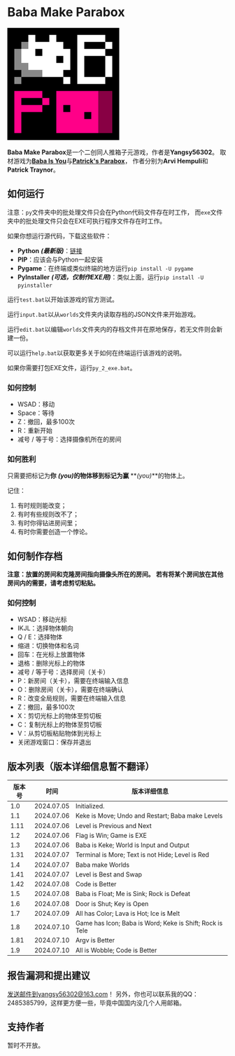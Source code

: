 # Baba Make Parabox

![游戏图标](BabaMakeParabox.png)

**Baba Make Parabox**是一个二创同人推箱子元游戏，作者是**Yangsy56302**。
取材游戏为[**Baba Is You**](https://hempuli.com/baba/)与[**Patrick's Parabox**](https://www.patricksparabox.com/)，
作者分别为**Arvi Hempuli**和**Patrick Traynor**。

## 如何运行

注意：`py`文件夹中的批处理文件只会在Python代码文件存在时工作，
而`exe`文件夹中的批处理文件只会在EXE可执行程序文件存在时工作。

如果你想运行源代码，下载这些软件：
- **Python** **_(最新版)_**：[链接](https://www.python.org/downloads/)
- **PIP**：应该会与Python一起安装
- **Pygame**：在终端或类似终端的地方运行`pip install -U pygame`
- **PyInstaller** **_(可选，仅制作EXE用)_**：类似上面，运行`pip install -U pyinstaller`

运行`test.bat`以开始该游戏的官方测试。

运行`input.bat`以从`worlds`文件夹内读取存档的JSON文件来开始游戏。

运行`edit.bat`以编辑`worlds`文件夹内的存档文件并在原地保存，若无文件则会新建一份。

可以运行`help.bat`以获取更多关于如何在终端运行该游戏的说明。

如果你需要打包EXE文件，运行`py_2_exe.bat`。

### 如何控制

- WSAD：移动
- Space：等待
- Z：撤回，最多100次
- R：重新开始
- 减号 / 等于号：选择摄像机所在的房间

### 如何胜利

只需要把标记为**你** **_(you)_**的物体移到标记为**赢** **_(you)_**的物体上。

记住：

1. 有时规则能改变；
2. 有时有些规则改不了；
3. 有时你得钻进房间里；
4. 有时你需要创造一个悖论。

## 如何制作存档

**注意：放置的房间和克隆房间指向摄像头所在的房间。**
**若有将某个房间放在其他房间内的需要，请考虑剪切粘贴。**

### 如何控制

- WSAD：移动光标
- IKJL：选择物体朝向
- Q / E：选择物体
- 缩进：切换物体和名词
- 回车：在光标上放置物体
- 退格：删除光标上的物体
- 减号 / 等于号：选择房间（关卡）
- P：新房间（关卡），需要在终端输入信息
- O：删除房间（关卡），需要在终端确认
- R：改变全局规则，需要在终端输入信息
- Z：撤回，最多100次
- X：剪切光标上的物体至剪切板
- C：复制光标上的物体至剪切板
- V：从剪切板粘贴物体到光标上
- 关闭游戏窗口：保存并退出

## 版本列表（版本详细信息暂不翻译）

| 版本号 |    时间    | 版本详细信息 |
|--------|------------|--------------|
| 1.0    | 2024.07.05 | Initialized. |
| 1.1    | 2024.07.06 | Keke is Move; Undo and Restart; Baba make Levels |
| 1.11   | 2024.07.06 | Level is Previous and Next |
| 1.2    | 2024.07.06 | Flag is Win; Game is EXE |
| 1.3    | 2024.07.06 | Baba is Keke; World is Input and Output |
| 1.31   | 2024.07.07 | Terminal is More; Text is not Hide; Level is Red |
| 1.4    | 2024.07.07 | Baba make Worlds |
| 1.41   | 2024.07.07 | Level is Best and Swap |
| 1.42   | 2024.07.08 | Code is Better |
| 1.5    | 2024.07.08 | Baba is Float; Me is Sink; Rock is Defeat |
| 1.6    | 2024.07.08 | Door is Shut; Key is Open |
| 1.7    | 2024.07.09 | All has Color; Lava is Hot; Ice is Melt |
| 1.8    | 2024.07.10 | Game has Icon; Baba is Word; Keke is Shift; Rock is Tele |
| 1.81   | 2024.07.10 | Argv is Better |
| 1.9    | 2024.07.10 | All is Wobble; Code is Better |

## 报告漏洞和提出建议

发送邮件到yangsy56302@163.com！
另外，你也可以联系我的QQ：2485385799，这样更方便一些，毕竟中国国内没几个人用邮箱。

## 支持作者

暂时不开放。